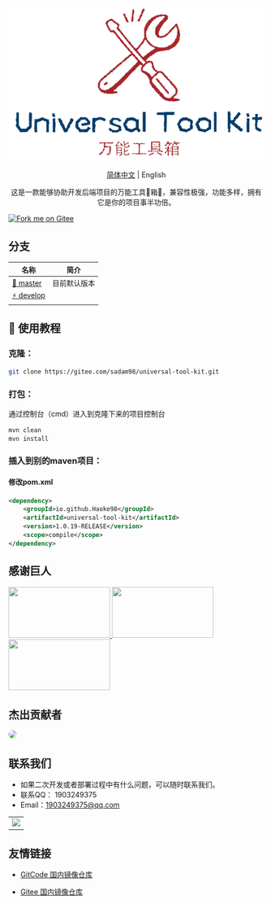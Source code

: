 <div align="center">

![Star](./static/logo.png)

[简体中文](./README.cn.md) |  English

<p>
这是一款能够协助开发后端项目的万能工具🔧箱🧰，兼容性极强，功能多样，拥有它是你的项目事半功倍。
</p>
</div>


[![Fork me on Gitee](https://gitee.com/sadam98/universal-tool-kit/widgets/widget_6.svg)](https://gitee.com/sadam98/universal-tool-kit)

## 分支

| 名称                                                                                   | 简介     |
|--------------------------------------------------------------------------------------|--------|
| [🚀 master](https://gitee.com/sadam98/universal-tool-kit.git)                | 目前默认版本 |
| [⚡ develop ](https://gitee.com/sadam98/universal-tool-kit.git/tree/develop/) |        |

## 🌱 使用教程

### 克隆：

```bash
git clone https://gitee.com/sadam98/universal-tool-kit.git
```

### 打包：

通过控制台（cmd）进入到克隆下来的项目控制台

```bash
mvn clean
mvn install
```

### 插入到别的maven项目：

#### 修改pom.xml

```xml
<dependency>
    <groupId>io.github.Haoke98</groupId>
    <artifactId>universal-tool-kit</artifactId>
    <version>1.0.19-RELEASE</version>
    <scope>compile</scope>
</dependency>
```

## 感谢巨人

<a title="SpringBoot" href="https://spring.io/" target="_blank">
<img width="200" height="100" src="https://spring.io/images/spring-logo-9146a4d3298760c2e7e49595184e1975.svg"/>
</a>
<a title="Swagger" href="https://swagger.io/" target="_blank">
<img width="200" height="100" src="https://static1.smartbear.co/swagger/media/assets/images/swagger_logo.svg"/>
</a>
<a title="ElasticSearch" href="https://www.elastic.co/cn/" target="_blank">
<img width="200" height="100" src="https://images.contentstack.io/v3/assets/bltefdd0b53724fa2ce/blt280217a63b82a734/5bbdaacf63ed239936a7dd56/elastic-logo.svg"/>
</a>

## 杰出贡献者

<a href="https://gitee.com/sadam98" target="_blank">
  <img width="50px" style="border-radius:999px" src="https://portrait.gitee.com/uploads/avatars/user/1882/5648408_sadam98_1580052770.png!avatar200"/>
</a>

## 联系我们

- 如果二次开发或者部署过程中有什么问题，可以随时联系我们。
- 联系QQ： 1903249375
- Email：1903249375@qq.com

<table>
<tr>
<td>
<img width="200px" src="http://59.110.225.84/static/sdm/qr_qq.png">
</td>
</tr>
</table>

## 友情链接

- [GitCode 国内镜像仓库](https://gitcode.net/weixin_43066097/UniversalToolKit)

- [Gitee 国内镜像仓库](https://gitee.com/sadam98/universal-tool-kit)
